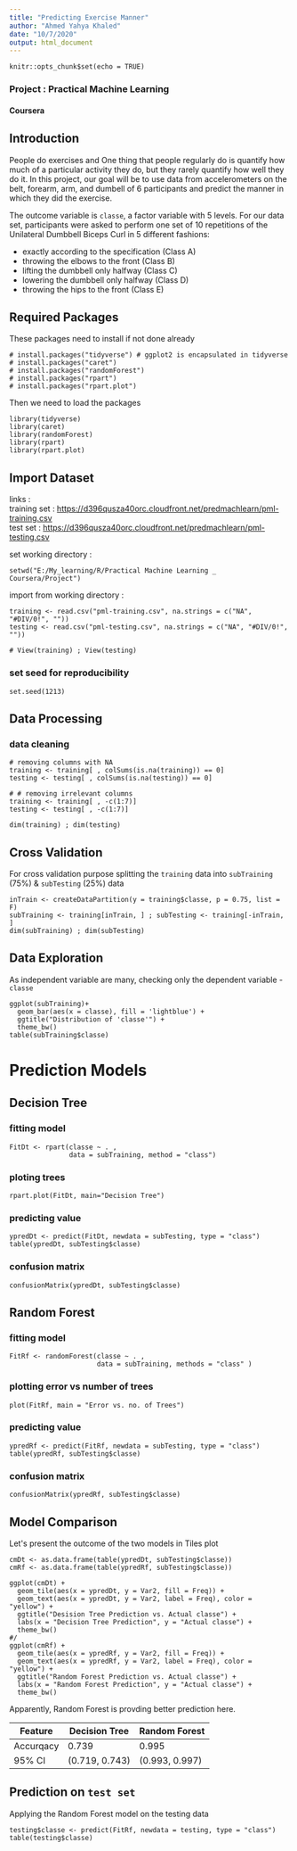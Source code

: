 ```yaml
---
title: "Predicting Exercise Manner"
author: "Ahmed Yahya Khaled"
date: "10/7/2020"
output: html_document
---
```


```{r setup, include=FALSE}
knitr::opts_chunk$set(echo = TRUE)
```

### Project : Practical Machine Learning 
#### Coursera

## Introduction
People do exercises and One thing that people regularly do is quantify how much of a particular activity they do, but they rarely quantify how well they do it. In this project, our goal will be to use data from accelerometers on the belt, forearm, arm, and dumbell of 6 participants and predict the manner in which they did the exercise.

The outcome variable is `classe`, a factor variable with 5 levels. For our data set, participants were asked to perform one set of 10 repetitions of the Unilateral Dumbbell Biceps Curl in 5 different fashions:

- exactly according to the specification (Class A)
- throwing the elbows to the front (Class B)
- lifting the dumbbell only halfway (Class C)
- lowering the dumbbell only halfway (Class D)
- throwing the hips to the front (Class E)

## Required Packages

These packages need to install if not done already

```{r pack1, message=FALSE, warning=FALSE, paged.print=FALSE}
# install.packages("tidyverse") # ggplot2 is encapsulated in tidyverse
# install.packages("caret")
# install.packages("randomForest")
# install.packages("rpart")
# install.packages("rpart.plot")
```

Then we need to load the packages

```{r pack2, message=FALSE, warning=FALSE, paged.print=FALSE}
library(tidyverse)
library(caret)
library(randomForest)
library(rpart)
library(rpart.plot)
```

## Import Dataset
links : \
training set : <https://d396qusza40orc.cloudfront.net/predmachlearn/pml-training.csv> \
test set : <https://d396qusza40orc.cloudfront.net/predmachlearn/pml-testing.csv>

set working directory : 
```{r wd}
setwd("E:/My_learning/R/Practical Machine Learning _ Coursera/Project")
```

import from working directory :
```{r data}
training <- read.csv("pml-training.csv", na.strings = c("NA", "#DIV/0!", ""))
testing <- read.csv("pml-testing.csv", na.strings = c("NA", "#DIV/0!", ""))

# View(training) ; View(testing)
```

### set seed for reproducibility
```{r seed}
set.seed(1213)
```


## Data Processing

### data cleaning
```{r clean}
# removing columns with NA
training <- training[ , colSums(is.na(training)) == 0]
testing <- testing[ , colSums(is.na(testing)) == 0]

# # removing irrelevant columns
training <- training[ , -c(1:7)]
testing <- testing[ , -c(1:7)]
 
dim(training) ; dim(testing)
```

## Cross Validation
For cross validation purpose splitting the `training` data into `subTraining` (75%) & `subTesting` (25%) data
```{r sub}
inTrain <- createDataPartition(y = training$classe, p = 0.75, list = F)
subTraining <- training[inTrain, ] ; subTesting <- training[-inTrain, ]
dim(subTraining) ; dim(subTesting)
```

## Data Exploration

As independent variable are many, checking only the dependent variable - `classe`

```{r expl}
ggplot(subTraining)+
  geom_bar(aes(x = classe), fill = 'lightblue') +
  ggtitle("Distribution of 'classe'") +
  theme_bw()
table(subTraining$classe)
```



# Prediction Models

## Decision Tree

### fitting model
```{r dT}
FitDt <- rpart(classe ~ . , 
               data = subTraining, method = "class")
```

### ploting trees
```{r dTpl}
rpart.plot(FitDt, main="Decision Tree")
```

### predicting value
```{r dTpr}
ypredDt <- predict(FitDt, newdata = subTesting, type = "class")
table(ypredDt, subTesting$classe)
```

### confusion matrix
```{r dTcm}
confusionMatrix(ypredDt, subTesting$classe)
```

## Random Forest

### fitting model
```{r Rf}
FitRf <- randomForest(classe ~ . ,
                      data = subTraining, methods = "class" )
```

### plotting error vs number of trees
```{r Rfpl}
plot(FitRf, main = "Error vs. no. of Trees")
```

### predicting value
```{r Rfpr}
ypredRf <- predict(FitRf, newdata = subTesting, type = "class")
table(ypredRf, subTesting$classe)
```

### confusion matrix
```{r Rfcm}
confusionMatrix(ypredRf, subTesting$classe)
```


## Model Comparison
Let's present the outcome of the two models in Tiles plot

```{r compTP}
cmDt <- as.data.frame(table(ypredDt, subTesting$classe))
cmRf <- as.data.frame(table(ypredRf, subTesting$classe))

ggplot(cmDt) +
  geom_tile(aes(x = ypredDt, y = Var2, fill = Freq)) +
  geom_text(aes(x = ypredDt, y = Var2, label = Freq), color = "yellow") +
  ggtitle("Desision Tree Prediction vs. Actual classe") +
  labs(x = "Decision Tree Prediction", y = "Actual classe") +
  theme_bw()
#/
ggplot(cmRf) +
  geom_tile(aes(x = ypredRf, y = Var2, fill = Freq)) +
  geom_text(aes(x = ypredRf, y = Var2, label = Freq), color = "yellow") +
  ggtitle("Random Forest Prediction vs. Actual classe") +
  labs(x = "Random Forest Prediction", y = "Actual classe") +
  theme_bw()
```


Apparently, Random Forest is provding better prediction here.

|Feature  |Decision Tree |Random Forest |
|---------|------------- |--------------|
|Accurqacy|     0.739    |  	0.995     |
|95% CI   |(0.719, 0.743)|(0.993, 0.997)|


## Prediction on `test set`
Applying the Random Forest model on the testing data

```{r final}
testing$classe <- predict(FitRf, newdata = testing, type = "class")
table(testing$classe)
```
